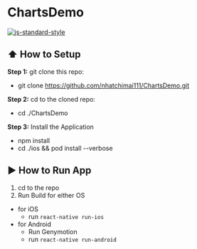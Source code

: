 # ChartsDemo
[![js-standard-style](https://img.shields.io/badge/code%20style-standard-brightgreen.svg?style=flat)](http://standardjs.com/)


## :arrow_up: How to Setup

**Step 1:** git clone this repo:
* git clone https://github.com/nhatchimai111/ChartsDemo.git

**Step 2:** cd to the cloned repo:
* cd ./ChartsDemo

**Step 3:** Install the Application
 * npm install
 * cd ./ios && pod install --verbose


## :arrow_forward: How to Run App

1. cd to the repo
2. Run Build for either OS
  * for iOS
    * run `react-native run-ios`
  * for Android
    * Run Genymotion
    * run `react-native run-android`


